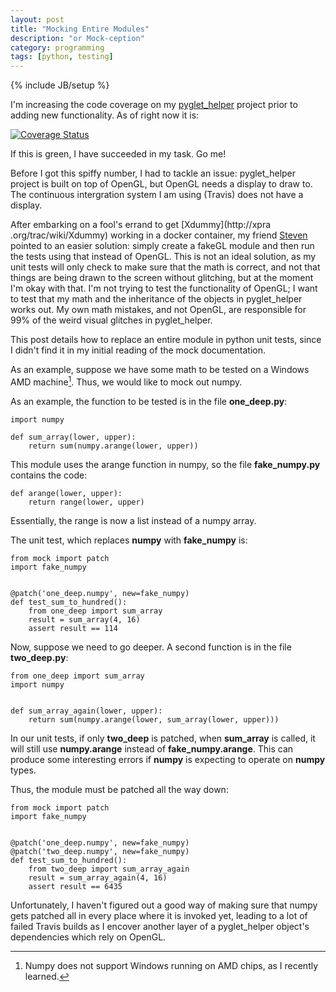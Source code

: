 ```yaml
---
layout: post
title: "Mocking Entire Modules"
description: "or Mock-ception"
category: programming
tags: [python, testing]
---
```

{% include JB/setup %}

I'm increasing the code coverage on my [pyglet_helper](https://github.com/CatherineH/pyglet_helper)
project prior to adding new functionality.
As of right now it is:


[![Coverage Status](https://coveralls.io/repos/github/CatherineH/pyglet_helper/badge.svg?branch=master)](https://coveralls.io/github/CatherineH/pyglet_helper?branch=master)

If this is green, I have succeeded in my task. Go me!

Before I got this spiffy number, I had to tackle an issue: pyglet_helper project is built on top of OpenGL, but OpenGL needs a display to draw to. The continuous intergration system I am using (Travis) does not
have a display.

After embarking on a fool's errand to get [Xdummy](http://xpra
.org/trac/wiki/Xdummy) working in a docker container, my friend [Steven](http://scasagrande.github.io/) pointed to an easier solution: simply create
 a fakeGL module and then run the tests using that instead of OpenGL. This
 is not an ideal solution, as my unit tests will only check to make sure
 that the math is correct, and not that things are being drawn to the screen
  without glitching, but at the moment I'm okay with that. I'm not trying to
   test the functionality of OpenGL; I want to test that my math and the
   inheritance of the objects in pyglet_helper works out. My own math
   mistakes, and not OpenGL, are responsible for 99% of the weird visual
   glitches in pyglet_helper.

This post details how to replace an entire module in python unit tests,
since I didn't find it in my initial reading of the mock documentation.

As an example, suppose we have some math to be tested on a 
Windows AMD machine[^1]. Thus, we would like to mock out numpy.

As an example, the function to be tested is in the file **one_deep.py**:

```
import numpy

def sum_array(lower, upper):
    return sum(numpy.arange(lower, upper))
```

This module uses the arange function in numpy, so the file **fake_numpy.py**
 contains the code:

```
def arange(lower, upper):
    return range(lower, upper)
```

Essentially, the range is now a list instead of a numpy array.

The unit test, which replaces **numpy** with **fake_numpy** is:

```
from mock import patch
import fake_numpy


@patch('one_deep.numpy', new=fake_numpy)
def test_sum_to_hundred():
    from one_deep import sum_array
    result = sum_array(4, 16)
    assert result == 114
```

Now, suppose we need to go deeper. A second function is in the file
**two_deep.py**:

```
from one_deep import sum_array
import numpy


def sum_array_again(lower, upper):
    return sum(numpy.arange(lower, sum_array(lower, upper)))
```

In our unit tests, if only **two_deep** is patched, when **sum_array** is
called, it will still use **numpy.arange** instead of **fake_numpy.arange**.
 This can produce some interesting errors if **numpy** is expecting to
 operate on **numpy** types.

Thus, the module must be patched all the way down:

```
from mock import patch
import fake_numpy


@patch('one_deep.numpy', new=fake_numpy)
@patch('two_deep.numpy', new=fake_numpy)
def test_sum_to_hundred():
    from two_deep import sum_array_again
    result = sum_array_again(4, 16)
    assert result == 6435
```

Unfortunately, I haven't figured out a good way of making sure that numpy
gets patched all in every place where it is invoked yet, leading to a lot of
 failed Travis builds as I encover another layer of a pyglet_helper object's
  dependencies which rely on OpenGL.

[^1]: Numpy does not support Windows running on AMD chips, as I recently learned. 
